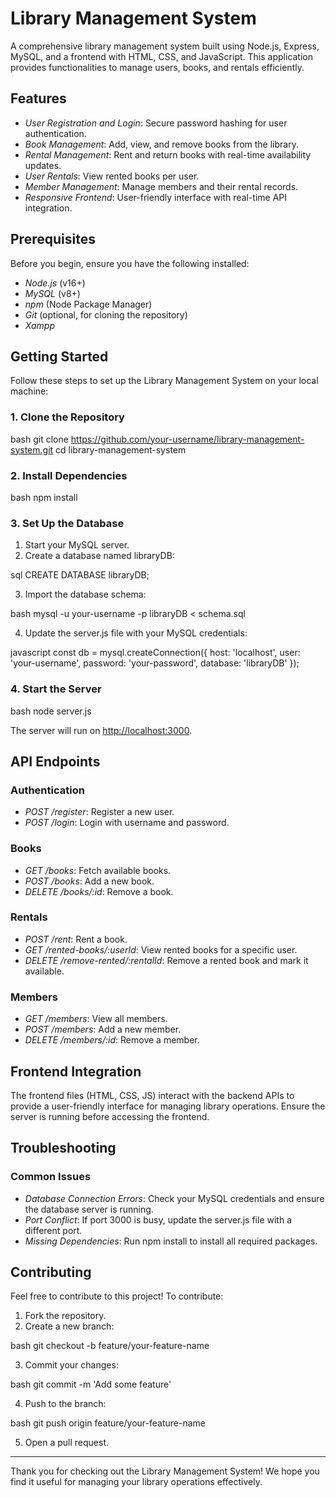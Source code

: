 # Library Management System

A comprehensive library management system built using Node.js, Express, MySQL, and a frontend with HTML, CSS, and JavaScript. This application provides functionalities to manage users, books, and rentals efficiently.

## Features

- *User Registration and Login*: Secure password hashing for user authentication.
- *Book Management*: Add, view, and remove books from the library.
- *Rental Management*: Rent and return books with real-time availability updates.
- *User Rentals*: View rented books per user.
- *Member Management*: Manage members and their rental records.
- *Responsive Frontend*: User-friendly interface with real-time API integration.

## Prerequisites

Before you begin, ensure you have the following installed:

- *Node.js* (v16+)
- *MySQL* (v8+)
- *npm* (Node Package Manager)
- *Git* (optional, for cloning the repository)
- *Xampp*

## Getting Started

Follow these steps to set up the Library Management System on your local machine:

### 1. Clone the Repository

bash
git clone https://github.com/your-username/library-management-system.git
cd library-management-system


### 2. Install Dependencies

bash
npm install


### 3. Set Up the Database

1. Start your MySQL server.
2. Create a database named libraryDB:

sql
CREATE DATABASE libraryDB;


3. Import the database schema:

bash
mysql -u your-username -p libraryDB < schema.sql


4. Update the server.js file with your MySQL credentials:

javascript
const db = mysql.createConnection({
    host: 'localhost',
    user: 'your-username',
    password: 'your-password',
    database: 'libraryDB'
});


### 4. Start the Server

bash
node server.js


The server will run on [http://localhost:3000](http://localhost:3000).

## API Endpoints

### Authentication

- *POST /register*: Register a new user.
- *POST /login*: Login with username and password.

### Books

- *GET /books*: Fetch available books.
- *POST /books*: Add a new book.
- *DELETE /books/:id*: Remove a book.

### Rentals

- *POST /rent*: Rent a book.
- *GET /rented-books/:userId*: View rented books for a specific user.
- *DELETE /remove-rented/:rentalId*: Remove a rented book and mark it available.

### Members

- *GET /members*: View all members.
- *POST /members*: Add a new member.
- *DELETE /members/:id*: Remove a member.

## Frontend Integration

The frontend files (HTML, CSS, JS) interact with the backend APIs to provide a user-friendly interface for managing library operations. Ensure the server is running before accessing the frontend.

## Troubleshooting

### Common Issues

- *Database Connection Errors*: Check your MySQL credentials and ensure the database server is running.
- *Port Conflict*: If port 3000 is busy, update the server.js file with a different port.
- *Missing Dependencies*: Run npm install to install all required packages.

## Contributing

Feel free to contribute to this project! To contribute:

1. Fork the repository.
2. Create a new branch:

bash
git checkout -b feature/your-feature-name


3. Commit your changes:

bash
git commit -m 'Add some feature'


4. Push to the branch:

bash
git push origin feature/your-feature-name


5. Open a pull request.

---

Thank you for checking out the Library Management System! We hope you find it useful for managing your library operations effectively.
